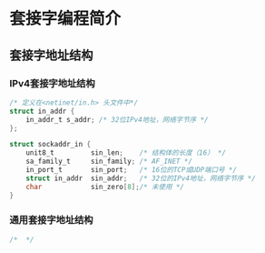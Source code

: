 # 套接字编程简介

## 套接字地址结构
### IPv4套接字地址结构

```c
/* 定义在<netinet/in.h> 头文件中*/
struct in_addr {
    in_addr_t s_addr; /* 32位IPv4地址，网络字节序 */
};

struct sockaddr_in {
    unit8_t 		sin_len;	/* 结构体的长度（16） */
  	sa_family_t		sin_family;	/* AF_INET */
  	in_port_t		sin_port;	/* 16位的TCP或UDP端口号 */
  	struct in_addr	sin_addr;	/* 32位的IPv4地址，网络字节序 */
  	char			sin_zero[8];/* 未使用 */
}
```
### 通用套接字地址结构

```c
/*  */
```

